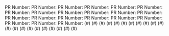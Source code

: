 PR Number: PR Number: PR Number: PR Number: PR Number: PR Number: PR Number: PR Number: PR Number: PR Number: PR Number: PR Number: PR Number: PR Number: PR Number: PR Number: PR Number: PR Number: PR Number: PR Number: PR Number:  (#) (#) (#) (#) (#) (#) (#) (#) (#) (#) (#) (#) (#) (#) (#) (#) (#) (#) (#) (#) (#)
